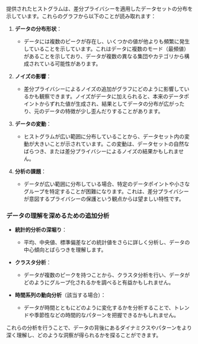 提供されたヒストグラムは、差分プライバシーを適用したデータセットの分布を示しています。これらのグラフから以下のことが読み取れます：

1. **データの分布形状**：
   - データには複数のピークが存在し、いくつかの値が他よりも頻繁に発生していることを示しています。これはデータに複数のモード（最頻値）があることを示しており、データが複数の異なる集団やカテゴリから構成されている可能性があります。

2. **ノイズの影響**：
   - 差分プライバシーによるノイズの追加がグラフにどのように影響しているかも観察できます。ノイズがデータに加えられると、本来のデータポイントからずれた値が生成され、結果としてデータの分布が広がったり、元のデータの特徴が少し歪んだりすることがあります。

3. **データの変動**：
   - ヒストグラムが広い範囲に分布していることから、データセット内の変動が大きいことが示されています。この変動は、データセットの自然なばらつき、または差分プライバシーによるノイズの結果かもしれません。

4. **分析の課題**：
   - データが広い範囲に分布している場合、特定のデータポイントや小さなグループを特定することが困難になります。これは、差分プライバシーが意図するプライバシーの保護という観点からは望ましい特性です。

### データの理解を深めるための追加分析

- **統計的分析の深堀り**：
   - 平均、中央値、標準偏差などの統計値をさらに詳しく分析し、データの中心傾向とばらつきを理解します。
   
- **クラスタ分析**：
   - データが複数のピークを持つことから、クラスタ分析を行い、データがどのようにグループ化されるかを調べると有益かもしれません。

- **時間系列の動向分析**（該当する場合）：
   - データが時間とともにどのように変化するかを分析することで、トレンドや季節性などの時間的なパターンを把握できるかもしれません。

これらの分析を行うことで、データの背後にあるダイナミクスやパターンをより深く理解し、どのような洞察が得られるかを探ることができます。